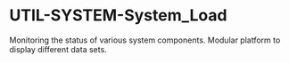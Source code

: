 # UTIL-SYSTEM-System_Load
Monitoring the status of various system components. Modular platform to display different data sets.
